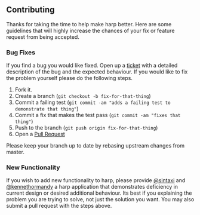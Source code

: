 ## Contributing

Thanks for taking the time to help make harp better. Here are some guidelines that will highly increase the chances of your fix or feature request from being accepted.

### Bug Fixes

If you find a bug you would like fixed. Open up a [ticket](https://github.com/sintaxi/harp/issues/new) with a detailed description of the bug and the expected behaviour. If you would like to fix the problem yourself please do the following steps.

1. Fork it.
2. Create a branch (`git checkout -b fix-for-that-thing`)
3. Commit a failing test (`git commit -am "adds a failing test to demonstrate that thing"`)
3. Commit a fix that makes the test pass (`git commit -am "fixes that thing"`)
4. Push to the branch (`git push origin fix-for-that-thing`)
5. Open a [Pull Request](https://github.com/sintaxi/harp/pulls)

Please keep your branch up to date by rebasing upstream changes from master.

### New Functionality

If you wish to add new functionality to harp, please provide [@sintaxi](mailto:brock@sintaxi.com) and [@kennethormandy](mailto:kenneth@chloi.io) a harp application that demonstrates deficiency in current design or desired additional behaviour. Its best if you explaining the problem you are trying to solve, not just the solution you want. You may also submit a pull request with the steps above.
